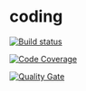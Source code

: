 # coding

[![Build status](https://travis-ci.com/AT-08/coding.svg?branch=develop)](https://travis-ci.com/AT-08/coding) 

[![Code Coverage](https://img.shields.io/codecov/c/github/AT-08/coding/develop.svg)](https://codecov.io/github/AT-08/coding?branch=develop)

[![Quality Gate](https://sonarcloud.io/api/project_badges/measure?project=at08-coding&metric=alert_status)](https://sonarcloud.io/dashboard/index/at08-coding)
